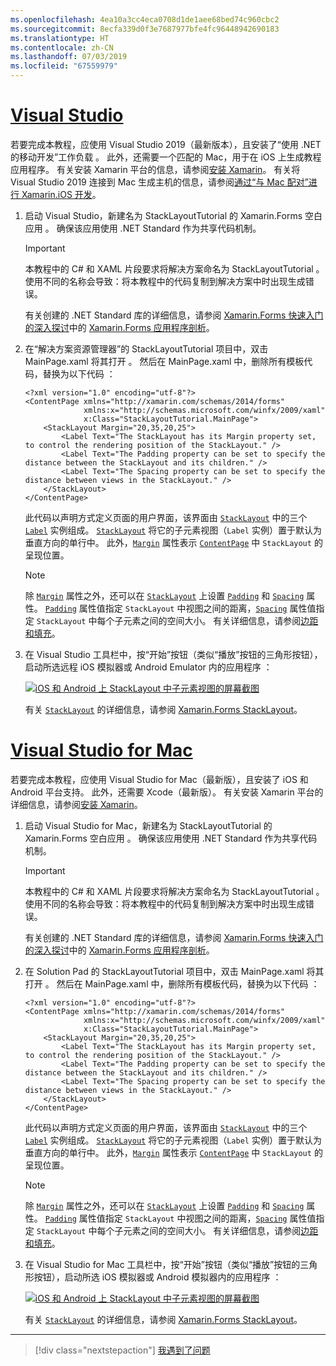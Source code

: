 ```yaml
---
ms.openlocfilehash: 4ea10a3cc4eca0708d1de1aee68bed74c960cbc2
ms.sourcegitcommit: 8ecfa339d0f3e7687977bfe4fc96448942690183
ms.translationtype: HT
ms.contentlocale: zh-CN
ms.lasthandoff: 07/03/2019
ms.locfileid: "67559979"
---
```

# <a name="visual-studiotabvswin"></a>[Visual Studio](#tab/vswin)

若要完成本教程，应使用 Visual Studio 2019（最新版本），且安装了“使用 .NET 的移动开发”工作负载  。 此外，还需要一个匹配的 Mac，用于在 iOS 上生成教程应用程序。 有关安装 Xamarin 平台的信息，请参阅[安装 Xamarin](~/get-started/installation/index.md)。 有关将 Visual Studio 2019 连接到 Mac 生成主机的信息，请参阅[通过“与 Mac 配对”进行 Xamarin.iOS 开发](~/ios/get-started/installation/windows/connecting-to-mac/index.md)。

1. 启动 Visual Studio，新建名为 StackLayoutTutorial 的 Xamarin.Forms 空白应用  。 确保该应用使用 .NET Standard 作为共享代码机制。

    > [!IMPORTANT]
    > 本教程中的 C# 和 XAML 片段要求将解决方案命名为 StackLayoutTutorial  。 使用不同的名称会导致：将本教程中的代码复制到解决方案中时出现生成错误。

    有关创建的 .NET Standard 库的详细信息，请参阅 [Xamarin.Forms 快速入门的深入探讨](~/get-started/first-app/index.md)中的 [Xamarin.Forms 应用程序剖析](~/get-started/first-app/index.md)。

1. 在“解决方案资源管理器”的 StackLayoutTutorial 项目中，双击 MainPage.xaml 将其打开    。 然后在 MainPage.xaml 中，删除所有模板代码，替换为以下代码  ：

    ```xaml
    <?xml version="1.0" encoding="utf-8"?>
    <ContentPage xmlns="http://xamarin.com/schemas/2014/forms"
                 xmlns:x="http://schemas.microsoft.com/winfx/2009/xaml"
                 x:Class="StackLayoutTutorial.MainPage">
        <StackLayout Margin="20,35,20,25">
            <Label Text="The StackLayout has its Margin property set, to control the rendering position of the StackLayout." />
            <Label Text="The Padding property can be set to specify the distance between the StackLayout and its children." />
            <Label Text="The Spacing property can be set to specify the distance between views in the StackLayout." />
        </StackLayout>
    </ContentPage>
    ```

    此代码以声明方式定义页面的用户界面，该界面由 [`StackLayout`](xref:Xamarin.Forms.StackLayout) 中的三个 [`Label`](xref:Xamarin.Forms.Label) 实例组成。 [`StackLayout`](xref:Xamarin.Forms.StackLayout) 将它的子元素视图（`Label` 实例）置于默认为垂直方向的单行中。 此外，[`Margin`](xref:Xamarin.Forms.View.Margin) 属性表示 [`ContentPage`](xref:Xamarin.Forms.ContentPage) 中 `StackLayout` 的呈现位置。

    > [!NOTE]
    > 除 [`Margin`](xref:Xamarin.Forms.View.Margin) 属性之外，还可以在 [`StackLayout`](xref:Xamarin.Forms.StackLayout) 上设置 [`Padding`](xref:Xamarin.Forms.Layout.Padding) 和 [`Spacing`](xref:Xamarin.Forms.StackLayout.Spacing) 属性。 [`Padding`](xref:Xamarin.Forms.Layout.Padding) 属性值指定 `StackLayout` 中视图之间的距离，[`Spacing`](xref:Xamarin.Forms.StackLayout.Spacing) 属性值指定 `StackLayout` 中每个子元素之间的空间大小。 有关详细信息，请参阅[边距和填充](~/xamarin-forms/user-interface/layouts/margin-and-padding.md)。

1. 在 Visual Studio 工具栏中，按“开始”按钮（类似“播放”按钮的三角形按钮），启动所选远程 iOS 模拟器或 Android Emulator 内的应用程序  ：

    [![iOS 和 Android 上 StackLayout 中子元素视图的屏幕截图](../images/create-stacklayout.png "包含标签实例的 StackLayout")](../images/create-stacklayout-large.png#lightbox "StackLayout containing Label instances")

    有关 [`StackLayout`](xref:Xamarin.Forms.StackLayout) 的详细信息，请参阅 [Xamarin.Forms StackLayout](~/xamarin-forms/user-interface/layouts/stack-layout.md)。

# <a name="visual-studio-for-mactabvsmac"></a>[Visual Studio for Mac](#tab/vsmac)

若要完成本教程，应使用 Visual Studio for Mac（最新版），且安装了 iOS 和 Android 平台支持。 此外，还需要 Xcode（最新版）。 有关安装 Xamarin 平台的详细信息，请参阅[安装 Xamarin](~/get-started/installation/index.md)。

1. 启动 Visual Studio for Mac，新建名为 StackLayoutTutorial 的 Xamarin.Forms 空白应用  。 确保该应用使用 .NET Standard 作为共享代码机制。

    > [!IMPORTANT]
    > 本教程中的 C# 和 XAML 片段要求将解决方案命名为 StackLayoutTutorial  。 使用不同的名称会导致：将本教程中的代码复制到解决方案中时出现生成错误。

    有关创建的 .NET Standard 库的详细信息，请参阅 [Xamarin.Forms 快速入门的深入探讨](~/get-started/first-app/index.md)中的 [Xamarin.Forms 应用程序剖析](~/get-started/first-app/index.md)。

1. 在 Solution Pad 的 StackLayoutTutorial 项目中，双击 MainPage.xaml 将其打开    。 然后在 MainPage.xaml 中，删除所有模板代码，替换为以下代码  ：

    ```xaml
    <?xml version="1.0" encoding="utf-8"?>
    <ContentPage xmlns="http://xamarin.com/schemas/2014/forms"
                 xmlns:x="http://schemas.microsoft.com/winfx/2009/xaml"
                 x:Class="StackLayoutTutorial.MainPage">
        <StackLayout Margin="20,35,20,25">
            <Label Text="The StackLayout has its Margin property set, to control the rendering position of the StackLayout." />
            <Label Text="The Padding property can be set to specify the distance between the StackLayout and its children." />
            <Label Text="The Spacing property can be set to specify the distance between views in the StackLayout." />
        </StackLayout>
    </ContentPage>
    ```

    此代码以声明方式定义页面的用户界面，该界面由 [`StackLayout`](xref:Xamarin.Forms.StackLayout) 中的三个 [`Label`](xref:Xamarin.Forms.Label) 实例组成。 [`StackLayout`](xref:Xamarin.Forms.StackLayout) 将它的子元素视图（`Label` 实例）置于默认为垂直方向的单行中。 此外，[`Margin`](xref:Xamarin.Forms.View.Margin) 属性表示 [`ContentPage`](xref:Xamarin.Forms.ContentPage) 中 `StackLayout` 的呈现位置。

    > [!NOTE]
    > 除 [`Margin`](xref:Xamarin.Forms.View.Margin) 属性之外，还可以在 [`StackLayout`](xref:Xamarin.Forms.StackLayout) 上设置 [`Padding`](xref:Xamarin.Forms.Layout.Padding) 和 [`Spacing`](xref:Xamarin.Forms.StackLayout.Spacing) 属性。 [`Padding`](xref:Xamarin.Forms.Layout.Padding) 属性值指定 `StackLayout` 中视图之间的距离，[`Spacing`](xref:Xamarin.Forms.StackLayout.Spacing) 属性值指定 `StackLayout` 中每个子元素之间的空间大小。 有关详细信息，请参阅[边距和填充](~/xamarin-forms/user-interface/layouts/margin-and-padding.md)。

1. 在 Visual Studio for Mac 工具栏中，按“开始”按钮（类似“播放”按钮的三角形按钮），启动所选 iOS 模拟器或 Android 模拟器内的应用程序  ：

    [![iOS 和 Android 上 StackLayout 中子元素视图的屏幕截图](../images/create-stacklayout.png "包含标签实例的 StackLayout")](../images/create-stacklayout-large.png#lightbox "StackLayout containing Label instances")

    有关 [`StackLayout`](xref:Xamarin.Forms.StackLayout) 的详细信息，请参阅 [Xamarin.Forms StackLayout](~/xamarin-forms/user-interface/layouts/stack-layout.md)。

-----

> [!div class="nextstepaction"]
> [我遇到了问题](https://github.com/MicrosoftDocs/xamarin-docs/issues/new?title=StackLayout+Tutorial+Step+1+Feedback&template=tutorial_template.md)
